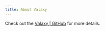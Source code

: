 ```yaml
---
title: About Valaxy
---
```


Check out the [Valaxy | GitHub](https://github.com/YunYouJun/valaxy) for more details.
